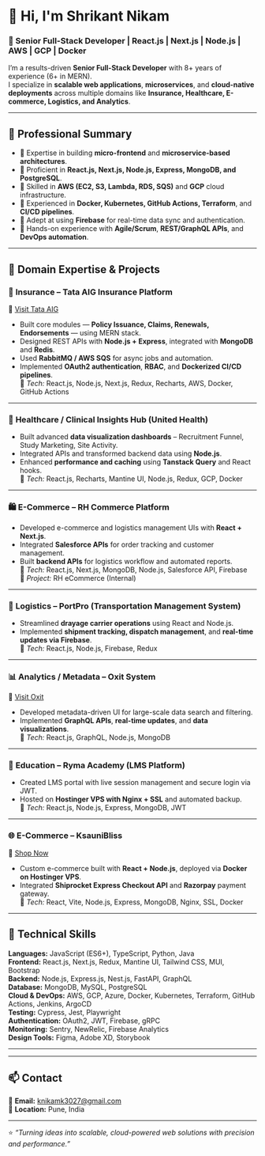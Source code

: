 # 👋 Hi, I'm Shrikant Nikam  
### 💼 Senior Full-Stack Developer | React.js | Next.js | Node.js | AWS | GCP | Docker  

I’m a results-driven **Senior Full-Stack Developer** with 8+ years of experience (6+ in MERN).  
I specialize in **scalable web applications**, **microservices**, and **cloud-native deployments** across multiple domains like **Insurance, Healthcare, E-commerce, Logistics, and Analytics**.

---

## 🚀 Professional Summary  
- 🔹 Expertise in building **micro-frontend** and **microservice-based architectures**.  
- 🔹 Proficient in **React.js, Next.js, Node.js, Express, MongoDB, and PostgreSQL**.  
- 🔹 Skilled in **AWS (EC2, S3, Lambda, RDS, SQS)** and **GCP** cloud infrastructure.  
- 🔹 Experienced in **Docker, Kubernetes, GitHub Actions, Terraform**, and **CI/CD pipelines**.  
- 🔹 Adept at using **Firebase** for real-time data sync and authentication.  
- 🔹 Hands-on experience with **Agile/Scrum**, **REST/GraphQL APIs**, and **DevOps automation**.  

---

## 🧩 Domain Expertise & Projects

### 🏢 **Insurance – Tata AIG Insurance Platform**
🔗 [Visit Tata AIG](https://www.tataaig.com/)  
- Built core modules — **Policy Issuance, Claims, Renewals, Endorsements** — using MERN stack.  
- Designed REST APIs with **Node.js + Express**, integrated with **MongoDB** and **Redis**.  
- Used **RabbitMQ / AWS SQS** for async jobs and automation.  
- Implemented **OAuth2 authentication**, **RBAC**, and **Dockerized CI/CD pipelines**.  
🧠 *Tech:* React.js, Node.js, Next.js, Redux, Recharts, AWS, Docker, GitHub Actions  

---

### 🏥 **Healthcare / Clinical Insights Hub (United Health)**
- Built advanced **data visualization dashboards** – Recruitment Funnel, Study Marketing, Site Activity.  
- Integrated APIs and transformed backend data using **Node.js**.  
- Enhanced **performance and caching** using **Tanstack Query** and React hooks.  
🧠 *Tech:* React.js, Recharts, Mantine UI, Node.js, Redux, GCP, Docker  

---

### 🛍️ **E-Commerce – RH Commerce Platform**
- Developed e-commerce and logistics management UIs with **React + Next.js**.  
- Integrated **Salesforce APIs** for order tracking and customer management.  
- Built **backend APIs** for logistics workflow and automated reports.  
🧠 *Tech:* React.js, Next.js, MongoDB, Node.js, Salesforce API, Firebase  
🔗 *Project:* RH eCommerce (Internal)  

---

### 🚛 **Logistics – PortPro (Transportation Management System)**
- Streamlined **drayage carrier operations** using React and Node.js.  
- Implemented **shipment tracking, dispatch management**, and **real-time updates via Firebase**.  
🧠 *Tech:* React.js, Node.js, Firebase, Redux  

---

### 📊 **Analytics / Metadata – Oxit System**
🔗 [Visit Oxit](https://oxit.com/)  
- Developed metadata-driven UI for large-scale data search and filtering.  
- Implemented **GraphQL APIs**, **real-time updates**, and **data visualizations**.  
🧠 *Tech:* React.js, GraphQL, Node.js, MongoDB  

---

### 🏫 **Education – Ryma Academy (LMS Platform)**
- Created LMS portal with live session management and secure login via JWT.  
- Hosted on **Hostinger VPS with Nginx + SSL** and automated backup.  
🧠 *Tech:* React.js, Node.js, Express, MongoDB, JWT  

---

### 🌐 **E-Commerce – KsauniBliss**
🔗 [Shop Now](https://shop.ksaunibliss.com)  
- Custom e-commerce built with **React + Node.js**, deployed via **Docker on Hostinger VPS**.  
- Integrated **Shiprocket Express Checkout API** and **Razorpay** payment gateway.  
🧠 *Tech:* React, Vite, Node.js, Express, MongoDB, Nginx, SSL, Docker  

---

## 🧠 Technical Skills

**Languages:** JavaScript (ES6+), TypeScript, Python, Java  
**Frontend:** React.js, Next.js, Redux, Mantine UI, Tailwind CSS, MUI, Bootstrap  
**Backend:** Node.js, Express.js, Nest.js, FastAPI, GraphQL  
**Database:** MongoDB, MySQL, PostgreSQL  
**Cloud & DevOps:** AWS, GCP, Azure, Docker, Kubernetes, Terraform, GitHub Actions, Jenkins, ArgoCD  
**Testing:** Cypress, Jest, Playwright  
**Authentication:** OAuth2, JWT, Firebase, gRPC  
**Monitoring:** Sentry, NewRelic, Firebase Analytics  
**Design Tools:** Figma, Adobe XD, Storybook  

---



---

## 📫 Contact

📧 **Email:** [knikamk3027@gmail.com](mailto:knikamk3027@gmail.com)  
📍 **Location:** Pune, India  

---

⭐ *“Turning ideas into scalable, cloud-powered web solutions with precision and performance.”*
